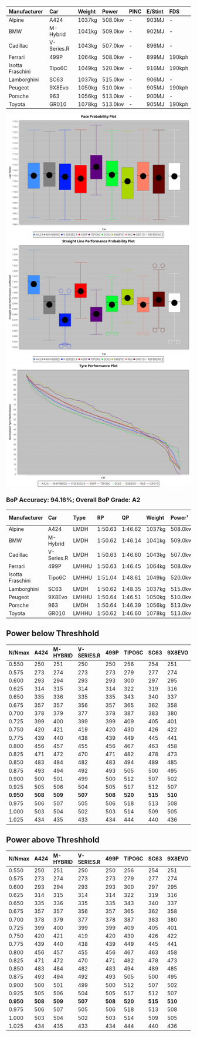 | Manufacturer     | Car        | Weight | Power   | PINC    | E/Stint | FDS     |
|:-|:-|:-|:-|:-|:-|:-|
| Alpine           | A424       | 1037kg | 508.0kw |    -    | 903MJ   |    -    |
| BMW              | M-Hybrid   | 1041kg | 509.0kw |    -    | 902MJ   |    -    |
| Cadillac         | V-Series.R | 1043kg | 507.0kw |    -    | 896MJ   |    -    |
| Ferrari          | 499P       | 1064kg | 508.0kw |    -    | 899MJ   | 190kph  |
| Isotta Fraschini | Tipo6C     | 1049kg | 520.0kw |    -    | 916MJ   | 190kph  |
| Lamborghini      | SC63       | 1037kg | 515.0kw |    -    | 906MJ   |    -    |
| Peugeot          | 9X8Evo     | 1050kg | 510.0kw |    -    | 905MJ   | 190kph  |
| Porsche          | 963        | 1056kg | 513.0kw |    -    | 900MJ   |    -    |
| Toyota           | GR010      | 1078kg | 513.0kw |    -    | 905MJ   | 190kph  |

![PACECHART](./IMG/ACOMETHOD.png)
![STRAIGHTLINEPERFORMANCECHART](./IMG/ACOMETHOD_sp.png)
![TYREPERFORMANCECHART](./IMG/ACOMETHOD_tw.png)

### BoP Accuracy: 94.16%; Overall BoP Grade: A2
| Manufacturer     | Car        | Type  | RP      | QP      | Weight | Power¹  | Threshhold | PINC    | Power²   | E/Stint | AVG Vmax  | FDS     | RDLC | L/Stint | BOP-Grade | Model Accuracy | Model Points | Match%  | SimDiff |
|:-|:-|:-|:-|:-|:-|:-|:-|:-|:-|:-|:-|:-|:-|:-|:-|:-|:-|:-|:-|
| Alpine           | A424       | LMDH  | 1:50.63 | 1:46.62 | 1037kg | 508.0kw | 210.0kph   |    -    | 508.00kw |  903MJ  | 292.23kph |    -    | 1.02 | 33      | ~A1       | 86.43%         | 618          | 98.43%  | #       |
| BMW              | M-Hybrid   | LMDH  | 1:50.62 | 1:46.14 | 1041kg | 509.0kw | 210.0kph   |    -    | 509.00kw |  902MJ  | 289.35kph |    -    | 1.02 | 33      | +A2       | 93.77%         | 1672         | 92.68%  | #       |
| Cadillac         | V-Series.R | LMDH  | 1:50.63 | 1:46.60 | 1043kg | 507.0kw | 210.0kph   |    -    | 507.00kw |  896MJ  | 285.90kph |    -    | 1.02 | 33      | ~A1       | 83.12%         | 1921         | 100.00% | #       |
| Ferrari          | 499P       | LMHHU | 1:50.63 | 1:46.45 | 1064kg | 508.0kw | 210.0kph   |    -    | 508.00kw |  899MJ  | 289.70kph | 190kph  | 1.03 | 33      | ~A1       | 69.49%         | 1950         | 100.00% | #       |
| Isotta Fraschini | Tipo6C     | LMHHU | 1:51.04 | 1:48.61 | 1049kg | 520.0kw | 210.0kph   |    -    | 520.00kw |  916MJ  | 288.85kph | 190kph  | 1.05 | 33      | +E1       | 73.56%         | 64           | 59.84%  | #       |
| Lamborghini      | SC63       | LMDH  | 1:50.62 | 1:48.35 | 1037kg | 515.0kw | 210.0kph   |    -    | 515.00kw |  906MJ  | 290.03kph |    -    | 1.04 | 33      | ~A1       | 95.82%         | 459          | 96.54%  | #       |
| Peugeot          | 9X8Evo     | LMHHU | 1:50.64 | 1:46.51 | 1050kg | 510.0kw | 210.0kph   |    -    | 510.00kw |  905MJ  | 289.94kph | 190kph  | 1.01 | 33      | ~A1       | 66.97%         | 221          | 100.00% | #       |
| Porsche          | 963        | LMDH  | 1:50.64 | 1:46.39 | 1056kg | 513.0kw | 210.0kph   |    -    | 513.00kw |  900MJ  | 288.64kph |    -    | 1.00 | 33      | ~A1       | 81.02%         | 5243         | 100.00% | #       |
| Toyota           | GR010      | LMHHU | 1:50.62 | 1:46.60 | 1078kg | 513.0kw | 210.0kph   |    -    | 513.00kw |  905MJ  | 288.15kph | 190kph  | 1.01 | 33      | ~A1       | 73.70%         | 2701         | 100.00% | #       |

## Power below Threshhold
| N/Nmax    | A424    | M-HYBRID | V-SERIES.R | 499P    | TIPO6C  | SC63    | 9X8EVO  | 963     | GR010   |
|:-|:-|:-|:-|:-|:-|:-|:-|:-|:-|
|  0.550    |  250    |  251     |  250       |  250    |  256    |  254    |  251    |  253    |  253    |
|  0.575    |  273    |  274     |  273       |  273    |  279    |  277    |  274    |  276    |  276    |
|  0.600    |  293    |  294     |  293       |  293    |  300    |  297    |  295    |  296    |  296    |
|  0.625    |  314    |  315     |  314       |  314    |  322    |  319    |  316    |  317    |  317    |
|  0.650    |  335    |  336     |  335       |  335    |  343    |  340    |  337    |  338    |  338    |
|  0.675    |  357    |  357     |  356       |  357    |  365    |  362    |  358    |  360    |  360    |
|  0.700    |  378    |  379     |  377       |  378    |  387    |  383    |  380    |  382    |  382    |
|  0.725    |  399    |  400     |  399       |  399    |  409    |  405    |  401    |  403    |  403    |
|  0.750    |  420    |  421     |  419       |  420    |  430    |  426    |  422    |  424    |  424    |
|  0.775    |  439    |  440     |  438       |  439    |  449    |  445    |  441    |  443    |  443    |
|  0.800    |  456    |  457     |  455       |  456    |  467    |  463    |  458    |  461    |  461    |
|  0.825    |  471    |  472     |  470       |  471    |  482    |  478    |  473    |  476    |  476    |
|  0.850    |  483    |  484     |  482       |  483    |  494    |  489    |  485    |  487    |  487    |
|  0.875    |  493    |  494     |  492       |  493    |  505    |  500    |  495    |  498    |  498    |
|  0.900    |  500    |  501     |  499       |  500    |  512    |  507    |  502    |  505    |  505    |
|  0.925    |  505    |  506     |  504       |  505    |  517    |  512    |  507    |  510    |  510    |
| **0.950** | **508** | **509**  | **507**    | **508** | **520** | **515** | **510** | **513** | **513** |
|  0.975    |  506    |  507     |  505       |  506    |  518    |  513    |  508    |  511    |  511    |
|  1.000    |  503    |  504     |  502       |  503    |  514    |  509    |  505    |  507    |  507    |
|  1.025    |  434    |  435     |  433       |  434    |  444    |  440    |  436    |  438    |  438    |

## Power above Threshhold
| N/Nmax    | A424    | M-HYBRID | V-SERIES.R | 499P    | TIPO6C  | SC63    | 9X8EVO  | 963     | GR010   |
|:-|:-|:-|:-|:-|:-|:-|:-|:-|:-|
|  0.550    |  250    |  251     |  250       |  250    |  256    |  254    |  251    |  253    |  253    |
|  0.575    |  273    |  274     |  273       |  273    |  279    |  277    |  274    |  276    |  276    |
|  0.600    |  293    |  294     |  293       |  293    |  300    |  297    |  295    |  296    |  296    |
|  0.625    |  314    |  315     |  314       |  314    |  322    |  319    |  316    |  317    |  317    |
|  0.650    |  335    |  336     |  335       |  335    |  343    |  340    |  337    |  338    |  338    |
|  0.675    |  357    |  357     |  356       |  357    |  365    |  362    |  358    |  360    |  360    |
|  0.700    |  378    |  379     |  377       |  378    |  387    |  383    |  380    |  382    |  382    |
|  0.725    |  399    |  400     |  399       |  399    |  409    |  405    |  401    |  403    |  403    |
|  0.750    |  420    |  421     |  419       |  420    |  430    |  426    |  422    |  424    |  424    |
|  0.775    |  439    |  440     |  438       |  439    |  449    |  445    |  441    |  443    |  443    |
|  0.800    |  456    |  457     |  455       |  456    |  467    |  463    |  458    |  461    |  461    |
|  0.825    |  471    |  472     |  470       |  471    |  482    |  478    |  473    |  476    |  476    |
|  0.850    |  483    |  484     |  482       |  483    |  494    |  489    |  485    |  487    |  487    |
|  0.875    |  493    |  494     |  492       |  493    |  505    |  500    |  495    |  498    |  498    |
|  0.900    |  500    |  501     |  499       |  500    |  512    |  507    |  502    |  505    |  505    |
|  0.925    |  505    |  506     |  504       |  505    |  517    |  512    |  507    |  510    |  510    |
| **0.950** | **508** | **509**  | **507**    | **508** | **520** | **515** | **510** | **513** | **513** |
|  0.975    |  506    |  507     |  505       |  506    |  518    |  513    |  508    |  511    |  511    |
|  1.000    |  503    |  504     |  502       |  503    |  514    |  509    |  505    |  507    |  507    |
|  1.025    |  434    |  435     |  433       |  434    |  444    |  440    |  436    |  438    |  438    |
